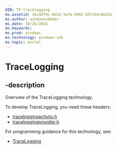 ```yaml
---
UID: TP:tracelogging
ms.assetid: 1bc44f9c-6d1d-3afa-9402-657cb5c8625e
ms.author: windowssdkdev
ms.date: 10/26/2018
ms.keywords: 
ms.prod: windows
ms.technology: windows-sdk
ms.topic: portal
---
```


# TraceLogging

## -description

Overview of the TraceLogging technology.

To develop TraceLogging, you need these headers:

 * [traceloggingactivity.h](../traceloggingactivity/index.md)
 * [traceloggingprovider.h](../traceloggingprovider/index.md)

For programming guidance for this technology, see:
* [TraceLogging](/windows/desktop/tracelogging)

